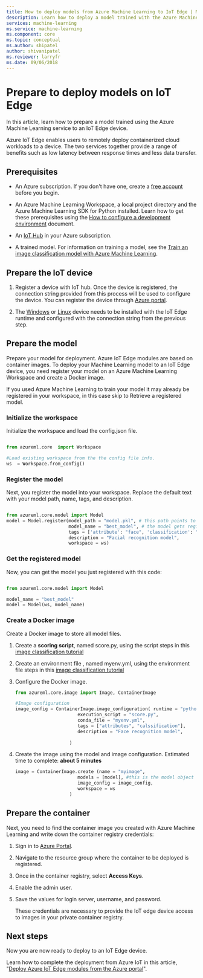 ```yaml
---
title: How to deploy models from Azure Machine Learning to IoT Edge | Microsoft Docs
description: Learn how to deploy a model trained with the Azure Machine Learning service to Azure IoT Edge.
services: machine-learning
ms.service: machine-learning
ms.component: core
ms.topic: conceptual
ms.author: shipatel
author: shivanipatel
ms.reviewer: larryfr
ms.date: 09/06/2018
---
```


# Prepare to deploy models on IoT Edge

In this article, learn how to prepare a model trained using the Azure Machine Learning service to an IoT Edge device. 

Azure IoT Edge enables users to remotely deploy containerized cloud workloads to a device. The two services together provide a range of benefits such as low latency between response times and less data transfer.  

## Prerequisites

* An Azure subscription. If you don't have one, create a [free account](https://azure.microsoft.com/free/?WT.mc_id=A261C142F) before you begin.

* An Azure Machine Learning Workspace, a local project directory and the Azure Machine Learning SDK for Python installed. Learn how to get these prerequisites using the [How to configure a development environment](how-to-configure-environment.md) document.

* An [IoT Hub](../../iot-hub/iot-hub-create-through-portal.md) in your Azure subscription. 

* A trained model. For information on training a model, see the [Train an image classification model with Azure Machine Learning](tutorial-train-models-with-aml.md).


## Prepare the IoT device

1. Register a device with IoT hub. Once the device is registered, the connection string provided from this process will be used to configure the device. You can register the device through [Azure portal](../../iot-edge/how-to-register-device-portal.md). 

2. The [Windows](../../iot-edge/how-to-install-iot-edge-windows-with-windows.md) or [Linux](../../iot-edge/how-to-install-iot-edge-linux.md) device needs to be installed with the IoT Edge runtime and configured with the connection string from the previous step. 

## Prepare the model

Prepare your model for deployment.  Azure IoT Edge modules are based on container images. To deploy your Machine Learning model to an IoT Edge device, you need register your model on an Azure Machine Learning Workspace and create a Docker image. 

If you used Azure Machine Learning to train your model it may already be registered in your workspace, in this case skip to Retrieve a registered model.

### Initialize the workspace

Initialize the workspace and load the config.json file.

```python

from azureml.core  import Workspace

#Load existing workspace from the the config file info.
ws  = Workspace.from_config()

```    

### Register the model

Next, you register the model into your workspace. Replace the default text with your model path, name, tags, and description.

```python

from azureml.core.model import Model
model = Model.register(model_path = "model.pkl", # this path points to the local file
                       model_name = "best_model", # the model gets registered as this name
                       tags = ['attribute': "face", 'classification': "person"],
                       description = "Facial recognition model",
                       workspace = ws)
```    

### Get the registered model

Now, you can get the model you just registered with this code: 

```python

from azureml.core.model import Model

model_name = "best_model"
model = Model(ws, model_name)                     
```    

### Create a Docker image

Create a Docker image to store all model files. 

1. Create a **scoring script**, named score.py, using the script steps in this [image classification tutorial](tutorial-deploy-models-with-aml.md#make-script)

1. Create an environment file , named myenv.yml, using the environment file steps in this [image classification tutorial](tutorial-deploy-models-with-aml.md#make-myenv)

1. Configure the Docker image.
    
    ```python
    from azureml.core.image import Image, ContainerImage
    
    #Image configuration
    image_config = ContainerImage.image_configuration( runtime = "python", 
                           execution_script = "score.py",
                           conda_file = "myenv.yml", 
                           tags = ["attributes", "calssification"],
                           description = "Face recognition model",
                           
                        )
    ```    

1. Create the image using the model and image configuration. 
   Estimated time to complete: **about 5 minutes**

    ```python
    image = ContainerImage.create (name = "myimage", 
                           models = [model], #this is the model object
                           image_config = image_config,
                           workspace = ws
                        )
    ```     

## Prepare the container

Next, you need to find the container image you created with Azure Machine Learning and write down the container registry credentials:

1. Sign in to [Azure Portal](https://portal.azure.com/signin/index).

1. Navigate to the resource group where the container to be deployed is registered.


1. Once in the container registry, select **Access Keys**.

1. Enable the admin user.

1. Save the values for login server, username, and password. 

   These credentials are necessary to provide the IoT edge device access to images in your private container registry.

## Next steps

Now you are now ready to deploy to an IoT Edge device. 

Learn how to complete the deployment from Azure IoT in this article, "[Deploy Azure IoT Edge modules from the Azure portal](../../iot-edge//how-to-deploy-modules-portal.md)".
